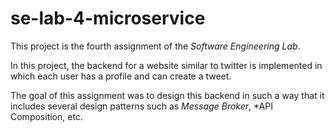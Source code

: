 # se-lab-4-microservice
This project is the fourth assignment of the *Software Engineering Lab*.<br>

In this project, the backend for a website similar to twitter is implemented in which each user has a profile and can create a tweet.

The goal of this assignment was to design this backend in such a way that it includes several design patterns such as *Message Broker*, *API Composition, etc.
